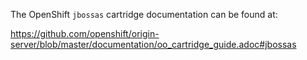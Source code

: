The OpenShift `jbossas` cartridge documentation can be found at:

https://github.com/openshift/origin-server/blob/master/documentation/oo_cartridge_guide.adoc#jbossas

